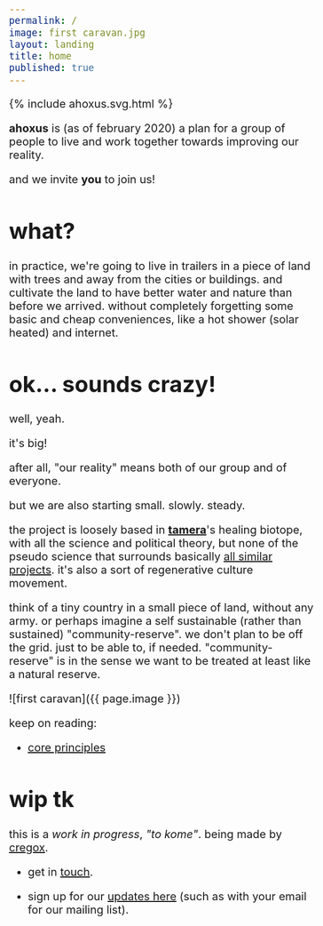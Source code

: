 ```yaml
---
permalink: /
image: first caravan.jpg
layout: landing
title: home
published: true
---
```


{% include ahoxus.svg.html %}

**ahoxus** is (as of february 2020) a plan for a group of people to live and work together towards improving our reality.

and we invite **you** to join us!

# what?

in practice, we're going to live in trailers in a piece of land with trees and away from the cities or buildings. and cultivate the land to have better water and nature than before we arrived. without completely forgetting some basic and cheap conveniences, like a hot shower (solar heated) and internet.

# ok... sounds crazy!

well, yeah.

it's big!

after all, "our reality" means both of our group and of everyone.

but we are also starting small. slowly. steady.

the project is loosely based in [**tamera**](//tamera.org)'s healing biotope, with all the science and political theory, but none of the pseudo science that surrounds basically [all similar projects](/map). it's also a sort of regenerative culture movement.

think of a tiny country in a small piece of land, without any army. or perhaps imagine a self sustainable (rather than sustained) "community-reserve". we don't plan to be off the grid. just to be able to, if needed. "community-reserve" is in the sense we want to be treated at least like a natural reserve.

![first caravan]({{ page.image }})

keep on reading:

- [core principles](/core)

# wip tk

this is a *work in progress*, _"to kome"_. being made by [cregox](https://cregox.net/ahoxus).

- get in [touch](https://cregox.net/contact).

- sign up for our [updates here](/updates) (such as with your email for our mailing list).

<style>
body {max-width: 550px; margin: 0 auto; font-size: 15pt;}
</style>
